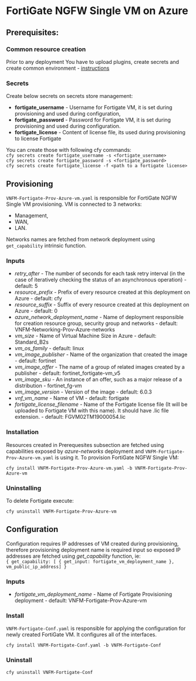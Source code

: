 # FortiGate NGFW Single VM on Azure

## Prerequisites:

### Common resource creation
Prior to any deployment You have to upload plugins, create secrets and create common environment - [instructions](../common/README.md)

### Secrets

Create below secrets on secrets store management:
* **fortigate_username** - Username for Fortigate VM, it is set during provisioning and used during configuration,
* **fortigate_password** - Password for Fortigate VM, it is set during provisioning and used during configuration. 
* **fortigate_license** - Content of license file, its used during provisioning to license Fortigate

You can create those with following cfy commands:\
``cfy secrets create fortigate_username -s <fortigate_username>``\
``cfy secrets create fortigate_password -s <fortigate_password>``\
``cfy secrets create fortigate_license -f <path to a fortigate license>``

## Provisioning

``VNFM-Fortigate-Prov-Azure-vm.yaml`` is responsible for FortiGate NGFW Single VM provisioning. VM is connected to 3 networks:
* Management,
* WAN,
* LAN.

Networks names are fetched from network deployment using `get_capability` intrinsic function. 

### Inputs

* *retry_after* - The number of seconds for each task retry interval (in the
          case of iteratively checking the status of an asynchronous operation) - default: 5
* *resource_prefix* - Prefix of every resource created at this deployment on Azure - default: cfy
* *resource_suffix* - Suffix of every resource created at this deployment on Azure - default: 0
* *azure_network_deployment_name* - Name of deployment responsible for creation resource group, security group and networks -
    default: VNFM-Networking-Prov-Azure-networks
* *vm_size* - Name of Virtual Machine Size in Azure - default: Standard_B2s
* *vm_os_family* - default: linux
* *vm_image_publisher* - Name of the organization that created the image - default: fortinet
* *vm_image_offer* - The name of a group of related images created by a publisher - default: fortinet_fortigate-vm_v5
* *vm_image_sku* - An instance of an offer, such as a major release of a distribution - fortinet_fg-vm
* *vm_image_version* - Version of the image - default: 6.0.3
* *vnf_vm_name* - Name of VM - default: fortigate
* *fortigate_license_filename* - Name of the Fortigate license file (It will be uploaded to Fortigate VM with this name). It should have .lic file extension. - default: FGVM02TM19000054.lic 

### Installation

Resources created in Prerequesites subsection are fetched using capabilities exposed by *azure-networks* deployment and ``VNFM-Fortigate-Prov-Azure-vm.yaml`` is using it.
To provision FortiGate NGFW Single VM:

``cfy install VNFM-Fortigate-Prov-Azure-vm.yaml -b VNFM-Fortigate-Prov-Azure-vm``

### Uninstalling
To delete Fortigate execute:

``cfy uninstall VNFM-Fortigate-Prov-Azure-vm``

## Configuration

Configuration requires IP addresses of VM created during provisioning, therefore provisioning deployment name 
is required input so exposed IP addresses are fetched using *get_capability* function, ie:\
``{ get_capability: [ { get_input: fortigate_vm_deployment_name }, vm_public_ip_address] }``

### Inputs

* *fortigate_vm_deployment_name* - Name of Fortigate Provisioning deployment - default: VNFM-Fortigate-Prov-Azure-vm

### Install
``VNFM-Fortigate-Conf.yaml`` is responsible for applying the configuration for newly created FortiGate VM. It configures all of the interfaces.

``cfy install VNFM-Fortigate-Conf.yaml -b VNFM-Fortigate-Conf``

### Uninstall

``cfy uninstall VNFM-Fortigate-Conf``

